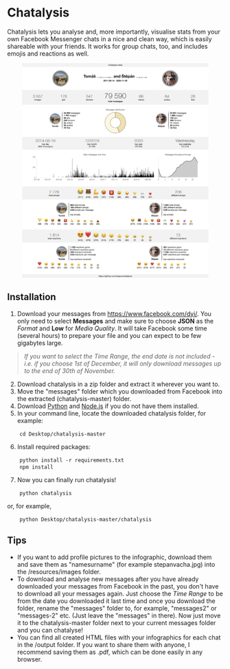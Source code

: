 # Chatalysis

Chatalysis lets you analyse and, more importantly, visualise stats from your own Facebook Messenger chats in a nice and clean way, which is easily shareable with your friends. It works for group chats, too, and includes emojis and reactions as well.

<p align="center">
<img height="500" src="output/preview.jpg">
</p>

## Installation

1. Download your messages from <https://www.facebook.com/dyi/>. You only need to select **Messages** and make sure to choose **JSON** as the *Format* and **Low** for *Media Quality*. It will take Facebook some time (several hours) to prepare your file and you can expect to be few gigabytes large.
> *If you want to select the Time Range, the end date is not included - i.e. if you choose 1st of December, it will only download messages up to the end of 30th of November.*
2. Download chatalysis in a zip folder and extract it wherever you want to. 
3. Move the "messages" folder which you downloaded from Facebook into the extracted (chatalysis-master) folder.
4. Download [Python](https://www.python.org/downloads/) and [Node.js](https://nodejs.org/en/download/) if you do not have them installed.
5. In your command line, locate the downloaded chatalysis folder, for example:
```
    cd Desktop/chatalysis-master
```
6. Install required packages:
```
    python install -r requirements.txt
    npm install
```
7. Now you can finally run chatalysis!
```
    python chatalysis
```
or, for example,
```
    python Desktop/chatalysis-master/chatalysis
```

## Tips

- If you want to add profile pictures to the infographic, download them and save them as "namesurname" (for example stepanvacha.jpg) into the /resources/images folder.
- To download and analyse new messages after you have already downloaded your messages from Facebook in the past, you don't have to download all your messages again. Just choose the *Time Range* to be from the date you downloaded it last time and once you download the folder, rename the "messages" folder to, for example, "messages2" or "messages-2" etc. (Just leave the "messages" in there). Now just move it to the chatalysis-master folder next to your current messages folder and you can chatalyse!
- You can find all created HTML files with your infographics for each chat in the /output folder. If you want to share them with anyone, I recommend saving them as .pdf, which can be done easily in any browser.

